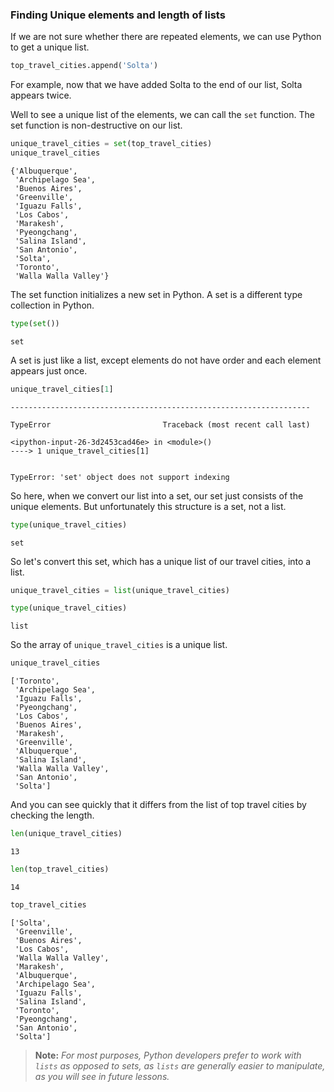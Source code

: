 ### Finding Unique elements and length of lists

If we are not sure whether there are repeated elements, we can use Python to get a unique list.


```python
top_travel_cities.append('Solta')
```

For example, now that we have added Solta to the end of our list, Solta appears twice.

Well to see a unique list of the elements, we can call the `set` function. The set function is non-destructive on our list.


```python
unique_travel_cities = set(top_travel_cities)
unique_travel_cities
```




    {'Albuquerque',
     'Archipelago Sea',
     'Buenos Aires',
     'Greenville',
     'Iguazu Falls',
     'Los Cabos',
     'Marakesh',
     'Pyeongchang',
     'Salina Island',
     'San Antonio',
     'Solta',
     'Toronto',
     'Walla Walla Valley'}



The set function initializes a new set in Python.  A set is a different type collection in Python.  


```python
type(set())
```




    set



A set is just like a list, except elements do not have order and each element appears just once.


```python
unique_travel_cities[1]
```


    -------------------------------------------------------------------

    TypeError                         Traceback (most recent call last)

    <ipython-input-26-3d2453cad46e> in <module>()
    ----> 1 unique_travel_cities[1]
    

    TypeError: 'set' object does not support indexing


 So here, when we convert our list into a set, our set just consists of the unique elements.  But unfortunately this structure is a set, not a list.


```python
type(unique_travel_cities)
```




    set



So let's convert this set, which has a unique list of our travel cities, into a list.


```python
unique_travel_cities = list(unique_travel_cities)
```


```python
type(unique_travel_cities)
```




    list



So the array of `unique_travel_cities` is a unique list.


```python
unique_travel_cities
```




    ['Toronto',
     'Archipelago Sea',
     'Iguazu Falls',
     'Pyeongchang',
     'Los Cabos',
     'Buenos Aires',
     'Marakesh',
     'Greenville',
     'Albuquerque',
     'Salina Island',
     'Walla Walla Valley',
     'San Antonio',
     'Solta']



And you can see quickly that it differs from the list of top travel cities by checking the length.


```python
len(unique_travel_cities)
```




    13




```python
len(top_travel_cities)
```




    14




```python
top_travel_cities
```




    ['Solta',
     'Greenville',
     'Buenos Aires',
     'Los Cabos',
     'Walla Walla Valley',
     'Marakesh',
     'Albuquerque',
     'Archipelago Sea',
     'Iguazu Falls',
     'Salina Island',
     'Toronto',
     'Pyeongchang',
     'San Antonio',
     'Solta']



> **Note:** *For most purposes, Python developers prefer to work with `lists` as opposed to sets, as `lists` are generally easier to manipulate, as you will see in future lessons.*